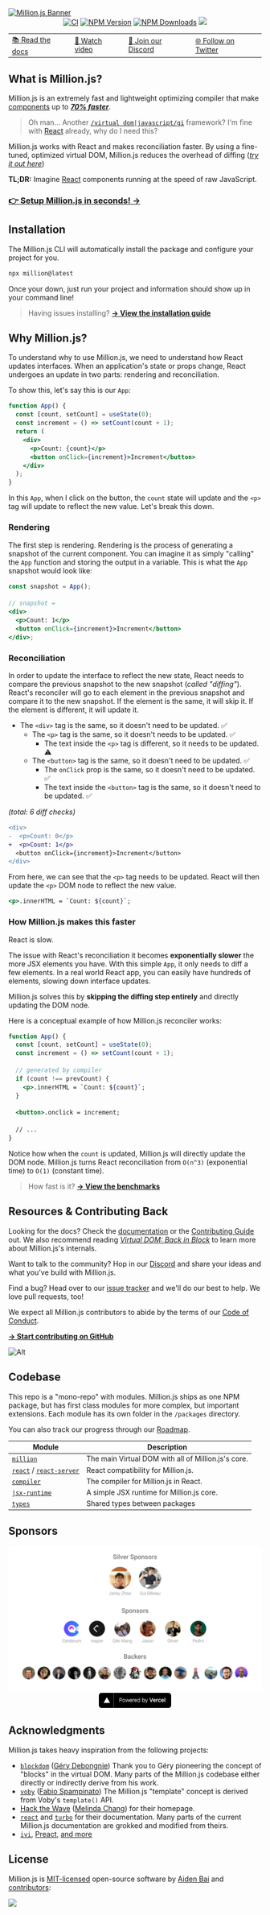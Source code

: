 <a href="https://million.dev">
  <img src="https://raw.githubusercontent.com/aidenybai/million/main/.github/assets/banner.png" alt="Million.js Banner" />
</a>

<div align="center">
  <a href="https://img.shields.io/github/actions/workflow/status/aidenybai/million/ci.yml?branch=main" target="_blank"><img src="https://img.shields.io/github/actions/workflow/status/aidenybai/million/ci.yml?branch=main&style=flat&colorA=000000&colorB=000000" alt="CI" /></a>
  <a href="https://www.npmjs.com/package/million" target="_blank"><img src="https://img.shields.io/npm/v/million?style=flat&colorA=000000&colorB=000000" alt="NPM Version" /></a>
    <a href="https://www.npmjs.com/package/million" target="_blank"><img src="https://img.shields.io/npm/dt/million.svg?style=flat&colorA=000000&colorB=000000" alt="NPM Downloads" /></a>
  <a href="https://discord.gg/X9yFbcV2rF" target="_blank"><img src="https://img.shields.io/discord/938129049539186758?style=flat&colorA=000000&colorB=000000&label=discord&logo=discord&logoColor=ffffff" /></a>

<table>
    <tbody>
      <tr>
        <td>
          <a href="https://million.dev/docs">📚 Read the docs</a>
        </td>
        <td>
          <a href="https://www.youtube.com/watch?v=VkezQMb1DHw">🎦 Watch video</a>
        </td>
        <td>
          <a href="https://million.dev/chat">💬 Join our Discord</a>
        </td>
        <td>
          <a href="https://twitter.com/milliondotjs">🌐 Follow on Twitter</a>
        </td>
      </tr>
    </tbody>
  </table>
</div>

## What is Million.js?

Million.js is an extremely fast and lightweight optimizing compiler that make [components](https://react.dev) up to [_**70% faster**_](https://krausest.github.io/js-framework-benchmark/current.html).

> Oh man... Another [`/virtual dom|javascript/gi`](https://regexr.com/6mr5f) framework? I'm fine with [React](https://reactjs.org) already, why do I need this?

Million.js works with React and makes reconciliation faster. By using a fine-tuned, optimized virtual DOM, Million.js reduces the overhead of diffing ([_try it out here_](https://demo.million.dev))

**TL;DR:** Imagine [React](https://react.dev) components running at the speed of raw JavaScript.

### [**👉 Setup Million.js in seconds! →**](https://million.dev/)

## Installation

The Million.js CLI will automatically install the package and configure your project for you.

```bash
npx million@latest
```

Once your down, just run your project and information should show up in your command line!

> Having issues installing? [**→ View the installation guide**](https://million.dev/docs/install)

## Why Million.js?

To understand why to use Million.js, we need to understand how React updates interfaces. When an application's state or props change, React undergoes an update in two parts: rendering and reconciliation.

To show this, let's say this is our `App`:

```jsx
function App() {
  const [count, setCount] = useState(0);
  const increment = () => setCount(count + 1);
  return (
    <div>
      <p>Count: {count}</p>
      <button onClick={increment}>Increment</button>
    </div>
  );
}
```

In this `App`, when I click on the button, the `count` state will update and the `<p>` tag will update to reflect the new value. Let's break this down.

### Rendering

The first step is rendering. Rendering is the process of generating a snapshot of the current component. You can imagine it as simply "calling" the `App` function and storing the output in a variable. This is what the `App` snapshot would look like:

```jsx
const snapshot = App();

// snapshot =
<div>
  <p>Count: 1</p>
  <button onClick={increment}>Increment</button>
</div>;
```

### Reconciliation

In order to update the interface to reflect the new state, React needs to compare the previous snapshot to the new snapshot (_called "diffing"_). React's reconciler will go to each element in the previous snapshot and compare it to the new snapshot. If the element is the same, it will skip it. If the element is different, it will update it.

- The `<div>` tag is the same, so it doesn't need to be updated. ✅
  - The `<p>` tag is the same, so it doesn't needs to be updated. ✅
    - The text inside the `<p>` tag is different, so it needs to be updated. ⚠ ️
  - The `<button>` tag is the same, so it doesn't need to be updated. ✅
    - The `onClick` prop is the same, so it doesn't need to be updated. ✅
    - The text inside the `<button>` tag is the same, so it doesn't need to be updated. ✅

_(total: 6 diff checks)_

```diff
<div>
-  <p>Count: 0</p>
+  <p>Count: 1</p>
  <button onClick={increment}>Increment</button>
</div>
```

From here, we can see that the `<p>` tag needs to be updated. React will then update the `<p>` DOM node to reflect the new value.

```jsx
<p>.innerHTML = `Count: ${count}`;
```

### How Million.js makes this faster

React is slow.

The issue with React's reconciliation it becomes **exponentially slower** the more JSX elements you have. With this simple `App`, it only needs to diff a few elements. In a real world React app, you can easily have hundreds of elements, slowing down interface updates.

Million.js solves this by **skipping the diffing step entirely** and directly updating the DOM node.

Here is a conceptual example of how Million.js reconciler works:

```jsx
function App() {
  const [count, setCount] = useState(0);
  const increment = () => setCount(count + 1);

  // generated by compiler
  if (count !== prevCount) {
    <p>.innerHTML = `Count: ${count}`;
  }

  <button>.onclick = increment;

  // ...
}
```

Notice how when the `count` is updated, Million.js will directly update the DOM node. Million.js turns React reconciliation from `O(n^3)` (exponential time) to `O(1)` (constant time).

> How fast is it? [**→ View the benchmarks**](https://krausest.github.io/js-framework-benchmark/current.html)

## Resources & Contributing Back

Looking for the docs? Check the [documentation](https://million.dev) or the [Contributing Guide](https://github.com/aidenybai/million/blob/main/.github/CONTRIBUTING.md) out. We also recommend reading [_Virtual DOM: Back in Block_](https://million.dev/blog/virtual-dom) to learn more about Million.js's internals.

Want to talk to the community? Hop in our [Discord](https://discord.gg/X9yFbcV2rF) and share your ideas and what you've build with Million.js.

Find a bug? Head over to our [issue tracker](https://github.com/aidenybai/million/issues) and we'll do our best to help. We love pull requests, too!

We expect all Million.js contributors to abide by the terms of our [Code of Conduct](https://github.com/aidenybai/million/blob/main/.github/CODE_OF_CONDUCT.md).

[**→ Start contributing on GitHub**](https://github.com/aidenybai/million/blob/main/.github/CONTRIBUTING.md)

![Alt](https://repobeats.axiom.co/api/embed/74a4b271e2a24c2cb08c897cfc1dfe155e0e1c1e.svg 'Repobeats analytics image')

## Codebase

This repo is a "mono-repo" with modules. Million.js ships as one NPM package, but has first class modules for more complex, but important extensions. Each module has its own folder in the `/packages` directory.

You can also track our progress through our [Roadmap](https://github.com/users/aidenybai/projects/5/views/1?layout=roadmap).

| Module                                                                                                                                                            | Description                                         |
| ----------------------------------------------------------------------------------------------------------------------------------------------------------------- | --------------------------------------------------- |
| [`million`](https://github.com/aidenybai/million/tree/main/packages/million)                                                                                      | The main Virtual DOM with all of Million.js's core. |
| [`react`](https://github.com/aidenybai/million/tree/main/packages/react) / [`react-server`](https://github.com/aidenybai/million/tree/main/packages/react-server) | React compatibility for Million.js.                 |
| [`compiler`](https://github.com/aidenybai/million/tree/main/packages/compiler)                                                                                    | The compiler for Million.js in React.               |
| [`jsx-runtime`](https://github.com/aidenybai/million/tree/main/packages/jsx-runtime)                                                                              | A simple JSX runtime for Million.js core.           |
| [`types`](https://github.com/aidenybai/million/tree/main/packages/types)                                                                                          | Shared types between packages                       |

## Sponsors

<p align="center">
  <a href="https://github.com/sponsors/aidenybai">
    <img src="https://raw.githubusercontent.com/aidenybai/aidenybai/master/sponsors.svg" />
  </a>
  <a href="https://vercel.com?utm_source=millionjs&utm_campaign=oss"><img height="30" src="https://raw.githubusercontent.com/abumalick/powered-by-vercel/master/powered-by-vercel.svg" /></a>
</p>

## Acknowledgments

Million.js takes heavy inspiration from the following projects:

- [`blockdom`](https://github.com/ged-odoo/blockdom) ([Géry Debongnie](https://github.com/ged-odoo))
  Thank you to Géry pioneering the concept of "blocks" in the virtual DOM. Many parts of the Million.js codebase either directly or indirectly derive from his work.
- [`voby`](https://github.com/vobyjs/voby) ([Fabio Spampinato](https://github.com/fabiospampinato))
  The Million.js "template" concept is derived from Voby's `template()` API.
- [Hack the Wave](https://hackthewave.com) ([Melinda Chang](https://github.com/melindachang)) for their homepage.
- [`react`](https://react.dev) and [`turbo`](https://turbo.build) for their documentation. Many parts of the current Million.js documentation are grokked and modified from theirs.
- [`ivi`](https://github.com/localvoid/ivi), [Preact](https://github.com/preactjs/preact), [and more](https://krausest.github.io/js-framework-benchmark/2021/table_chrome_96.0.4664.45.html)

## License

Million.js is [MIT-licensed](LICENSE) open-source software by [Aiden Bai](https://aiden.mov) and [contributors](https://github.com/aidenybai/million/graphs/contributors):

<a href="https://github.com/aidenybai/million/graphs/contributors">
  <img src="https://contrib.rocks/image?repo=aidenybai/million" />
</a>
